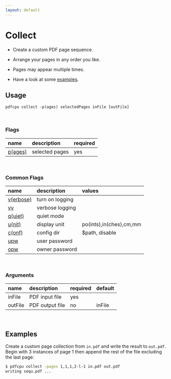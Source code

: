 ```yaml
---
layout: default
---
```


# Collect

* Create a custom PDF page sequence.

* Arrange your pages in any order you like.

* Pages may appear multiple times.

* Have a look at some [examples](#examples).


## Usage

```
pdfcpu collect -p(ages) selectedPages inFile [outFile]
```

<br>

### Flags

| name                                         | description    | required
|:---------------------------------------------|:---------------|---------
| [p(ages)](../getting_started/page_selection) | selected pages | yes

<br>


### Common Flags

| name                                            | description     | values
|:------------------------------------------------|:----------------|:-------
| [v(erbose)](../getting_started/common_flags.md) | turn on logging |
| [vv](../getting_started/common_flags.md)        | verbose logging |
| [q(uiet)](../getting_started/common_flags.md)   | quiet mode      |
| [u(nit)](../getting_started/common_flags.md)    | display unit    | po(ints),in(ches),cm,mm
| [c(onf)](../getting_started/common_flags.md)       | config dir      | $path, disable
| [upw](../getting_started/common_flags.md)          | user password   |
| [opw](../getting_started/common_flags.md)          | owner password  |

<br>

### Arguments

| name         | description         | required | default
|:-------------|:--------------------|:---------|:-
| inFile       | PDF input file      | yes
| outFile      | PDF output file     | no       | inFile

<br>

## Examples

Create a custom page collection from `in.pdf` and write the result to `out.pdf`.
Begin with 3 instances of page 1 then append the rest of the file excluding the last page:

```sh
$ pdfcpu collect -pages 1,1,1,2-l-1 in.pdf out.pdf
writing sequ.pdf ...
```
